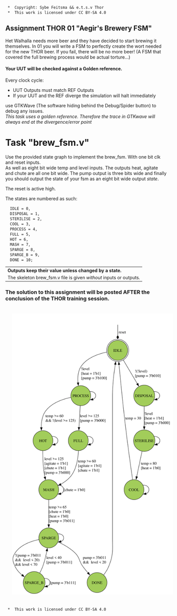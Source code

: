 ```
 *  Copyright: Sybe Feitsma && e.t.s.v Thor
 *  This work is licensed under CC BY-SA 4.0 
```

## Assignment THOR 01 "Aegir's Brewery FSM" 

  Het Walhalla needs more beer and they have decided to start brewing it themselves. In 01 you will write a FSM to perfectly create the wort needed for the new THOR beer. If you fail, there will be no more beer!
  (A FSM that covered the full brewing process would be actual torture...)
  
#### Your UUT will be checked against a Golden reference. 
  Every clock cycle:

  - UUT Outputs must match REF Outputs
  - If your UUT and the REF diverge the simulation will halt immediately

  use GTKWave (The software hiding behind the Debug/Spider button) to debug any issues.\
  *This task uses a golden reference. Therefore the trace in GTKwave will always end at the divergence/error point*

# Task "brew_fsm.v"
  Use the provided state graph to implement the brew_fsm. With one bit clk and reset inputs.\
  As well as eight bit wide temp and level inputs. The outputs heat, agitate and chute are all one bit wide. The pump output is three bits wide and finally you should output the state of your fsm as an eight bit wide output _state_.

  The reset is active high.

  The states are numbered as such:
  ```
    IDLE = 0,
    DISPOSAL = 1,
    STERILISE = 2,
    COOL = 3,
    PROCESS = 4,
    FULL = 5,
    HOT = 6,
    MASH = 7,
    SPARGE = 8,
    SPARGE_B = 9,
    DONE = 10;
  ```
  | |
  | -- |
  |  **Outputs keep their value unless changed by a state.** | |
  The skeleton brew_fsm.v file is given _without_ inputs or outputs.| |


  ### The solution to this assignment will be posted AFTER the conclusion of the THOR training session.

<img src="fsm.svg" style="background-color:white;margin:20px;max-width:100%;">

```
 *  This work is licensed under CC BY-SA 4.0 
```
